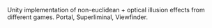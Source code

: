 Unity implementation of non-euclidean + optical illusion effects from different games. Portal, Superliminal, Viewfinder.
